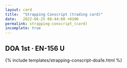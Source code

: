 ```yaml
---
layout: card
title:  "Strapping Conscript (trading card)"
date:   2022-06-25 08:44:00 +0100
permalink: strapping-conscript_(card)
incomplete: true
---
```


## DOA 1st &middot; EN-156 U

{% include templates/strapping-conscript-doa1e.html %}